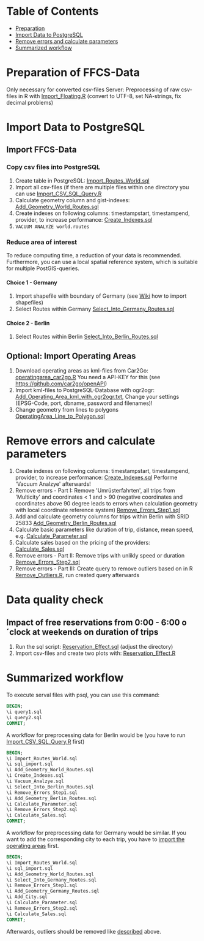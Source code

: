 # Table of Contents

* [Preparation](#Preparation)
* [Import Data to PostgreSQL](#Import_Data)  
* [Remove errors and calculate parameters](#Calc_Parameters) 
* [Summarized workflow](#Workflow)


# Preparation of FFCS-Data <a id="Preparation"></a>
Only necessary for converted csv-files Server:  Preprocessing of raw csv-files in R with [Import_Floating.R](R/Import_Floating.R) (convert to UTF-8, set NA-strings, fix decimal problems)


# Import Data to PostgreSQL<a id="Import_Data"></a>
## Import FFCS-Data
### Copy csv files into PostgreSQL
1. Create table in PostgreSQL: [Import_Routes_World.sql](PostgreSQL/Import_Routes_World.sql) 
2. Import all csv-files (if there are multiple files within one directory you can use [Import_CSV_SQL_Query.R](R/Import_CSV_SQL_Query.R.R)
3. Calculate geometry column and gist-indexes: [Add_Geometry_World_Routes.sql](PostgreSQL/Add_Geometry_World_Routes.sql)
4. Create indexes on following columns: timestampstart, timestampend, provider,  to increase performance: [Create_Indexes.sql](PostgreSQL/Create_Indexes.sql)
5. `VACUUM ANALYZE world.routes`

### Reduce area of interest
To reduce computing time, a reduction of your data is recommended. Furthermore, you can use a local spatial reference system, which is suitable for multiple PostGIS-queries.

#### Choice 1 - Germany
1. Import shapefile with boundary of Germany (see [Wiki](https://github.com/martindotlindner/carsharing/wiki/Import-Shapefile-into-a-PostGIS-Database) how to import shapefiles)
2. Select Routes within Germany [Select_Into_Germany_Routes.sql](PostgreSQL/Select_Into_Germany_Routes.sql)

#### Choice 2 - Berlin
1. Select Routes within Berlin [Select_Into_Berlin_Routes.sql](PostgreSQL/Select_Into_Berlin_Routes.sql)


## Optional: Import Operating Areas <a id="Operating_Areas"></a>
1. Download operating areas as kml-files from Car2Go: [operatingarea_car2go.R](Data/R/operatingarea_car2go.R) You need a API-KEY for this (see https://github.com/car2go/openAPI)
2. Import kml-files to PostgreSQL-Database with ogr2ogr: [Add_Operating_Area_kml_with_ogr2ogr.txt](PostgreSQL/Add_Operating_Area_kml_with_ogr2ogr.txt), Change your settings (EPSG-Code, port, dbname, password and filenames)!
3. Change geometry from lines to polygons [OperatingArea_Line_to_Polygon.sql](Preparation/PostgreSQL/OperatingArea_Line_to_Polygon.sql)


# Remove errors and calculate parameters<a id="Calc_Parameters"></a>
1. Create indexes on following columns: timestampstart, timestampend, provider,  to increase performance: [Create_Indexes.sql](PostgreSQL/Create_Indexes.sql) Performe 'Vacuum Analzye' afterwards!
2. Remove errors - Part I: Remove 'Umrüsterfahrten', all trips from 'Multicity' and coordinates < 1 and > 90 (negative coordinates and coordinates above 90 degree leads to errors when calculation geometry with local coordinate reference system) [Remove_Errors_Step1.sql](PostgreSQL/Remove_Errors.sql)
3. Add and calculate geometry columns for trips within Berlin with SRID 25833 [Add_Geometry_Berlin_Routes.sql](PostgreSQL/Add_Geometry_Berlin_Routes.sql)
4. Calculate basic parameters like duration of trip, distance, mean speed, e.g. [Calculate_Parameter.sql](PostgreSQL/Calculate_Parameter.sql)
5. Calculate sales based on the pricing of the providers: [Calculate_Sales.sql](Preparation/PostgreSQL/Calculate_Sales.sql)
6. Remove errors - Part II: Remove trips with unlikly speed or duration [Remove_Errors_Step2.sql](PostgreSQL/Remove_Errors_Step2.sql)
7. Remove errors - Part III: Create query to remove outliers based on in R [Remove_Outliers.R](R/Remove_Outliers.R), run created query afterwards

# Data quality check
## Impact of free reservations from 0:00 - 6:00 o´clock at weekends on duration of trips
1. Run the sql script: [Reservation_Effect.sql](PostgreSQL/Reservation_Effect.sql) (adjust the directory)
2. Import csv-files and create two plots with: [Reservation_Effect.R](R/Reservation_Effect.R)



# Summarized workflow<a id="Workflow"></a>
To execute serval files with psql, you can use this command:

```sql
BEGIN;
\i query1.sql
\i query2.sql
COMMIT;
```

A workflow for preprocessing data for Berlin would be (you have to run [Import_CSV_SQL_Query.R](R/Import_CSV_SQL_Query.R.R) first)

```sql
BEGIN;
\i Import_Routes_World.sql
\i sql_import.sql
\i Add_Geometry_World_Routes.sql
\i Create_Indexes.sql
\i Vacuum_Analzye.sql
\i Select_Into_Berlin_Routes.sql
\i Remove_Errors_Step1.sql
\i Add_Geometry_Berlin_Routes.sql
\i Calculate_Parameter.sql
\i Remove_Errors_Step2.sql
\i Calculate_Sales.sql
COMMIT;
```

A workflow for preprocessing data for Germany would be similar. If you want to add the corresponding city to each trip, you have to [import the operating areas](#Operating_Areas) first.

```sql
BEGIN;
\i Import_Routes_World.sql
\i sql_import.sql
\i Add_Geometry_World_Routes.sql
\i Select_Into_Germany_Routes.sql
\i Remove_Errors_Step1.sql
\i Add_Geometry_Germany_Routes.sql
\i Add_City.sql
\i Calculate_Parameter.sql
\i Remove_Errors_Step2.sql
\i Calculate_Sales.sql
COMMIT;
```

Afterwards, outliers should be removed like [described](#Remove_Errors) above.
